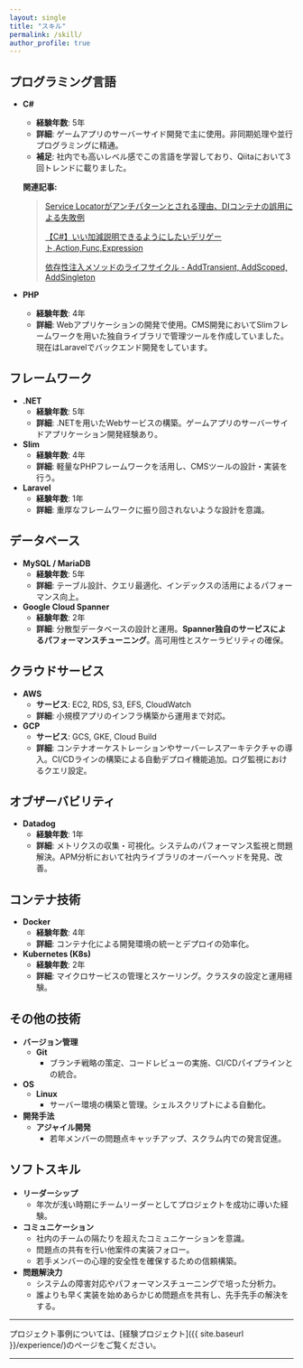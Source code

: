 ```yaml
---
layout: single
title: "スキル"
permalink: /skill/
author_profile: true
---
```

## プログラミング言語
- **C#**
  - **経験年数**: 5年
  - **詳細**: ゲームアプリのサーバーサイド開発で主に使用。非同期処理や並行プログラミングに精通。
  - **補足**: 社内でも高いレベル感でこの言語を学習しており、Qiitaにおいて3回トレンドに載りました。

  **関連記事:**

  > [Service Locatorがアンチパターンとされる理由、DIコンテナの誤用による失敗例](https://qiita.com/simoyama2323/items/f94f738d933a143f470e)
  >
  > [【C#】いい加減説明できるようにしたいデリゲート,Action,Func,Expression](https://qiita.com/simoyama2323/items/11ec93a130c07e23de68)
  >
  > [依存性注入メソッドのライフサイクル - AddTransient, AddScoped, AddSingleton](https://qiita.com/simoyama2323/items/0e082bd1582df9b33180)


- **PHP**
  - **経験年数**: 4年
  - **詳細**: Webアプリケーションの開発で使用。CMS開発においてSlimフレームワークを用いた独自ライブラリで管理ツールを作成していました。
  現在はLaravelでバックエンド開発をしています。

## フレームワーク

- **.NET**
  - **経験年数**: 5年
  - **詳細**: .NETを用いたWebサービスの構築。ゲームアプリのサーバーサイドアプリケーション開発経験あり。
- **Slim**
  - **経験年数**: 4年
  - **詳細**: 軽量なPHPフレームワークを活用し、CMSツールの設計・実装を行う。
- **Laravel**
  - **経験年数**: 1年
  - **詳細**: 重厚なフレームワークに振り回されないような設計を意識。

## データベース

- **MySQL / MariaDB**
  - **経験年数**: 5年
  - **詳細**: テーブル設計、クエリ最適化、インデックスの活用によるパフォーマンス向上。
- **Google Cloud Spanner**
  - **経験年数**: 2年
  - **詳細**: 分散型データベースの設計と運用。**Spanner独自のサービスによるパフォーマンスチューニング**。高可用性とスケーラビリティの確保。

## クラウドサービス

- **AWS**
  - **サービス**: EC2, RDS, S3, EFS, CloudWatch
  - **詳細**: 小規模アプリのインフラ構築から運用まで対応。
- **GCP**
  - **サービス**: GCS, GKE, Cloud Build
  - **詳細**: コンテナオーケストレーションやサーバーレスアーキテクチャの導入。CI/CDラインの構築による自動デプロイ機能追加。ログ監視におけるクエリ設定。

## オブザーバビリティ

- **Datadog**
  - **経験年数**: 1年
  - **詳細**: メトリクスの収集・可視化。システムのパフォーマンス監視と問題解決。APM分析において社内ライブラリのオーバーヘッドを発見、改善。

## コンテナ技術

- **Docker**
  - **経験年数**: 4年
  - **詳細**: コンテナ化による開発環境の統一とデプロイの効率化。
- **Kubernetes (K8s)**
  - **経験年数**: 2年
  - **詳細**: マイクロサービスの管理とスケーリング。クラスタの設定と運用経験。

## その他の技術

- **バージョン管理**
  - **Git**
    - ブランチ戦略の策定、コードレビューの実施、CI/CDパイプラインとの統合。
- **OS**
  - **Linux**
    - サーバー環境の構築と管理。シェルスクリプトによる自動化。
- **開発手法**
  - **アジャイル開発**
    - 若年メンバーの問題点キャッチアップ、スクラム内での発言促進。

## ソフトスキル

- **リーダーシップ**
  - 年次が浅い時期にチームリーダーとしてプロジェクトを成功に導いた経験。
- **コミュニケーション**
  - 社内のチームの隔たりを超えたコミュニケーションを意識。
  - 問題点の共有を行い他案件の実装フォロー。
  - 若手メンバーの心理的安全性を確保するための信頼構築。
- **問題解決力**
  - システムの障害対応やパフォーマンスチューニングで培った分析力。
  - 誰よりも早く実装を始めあらかじめ問題点を共有し、先手先手の解決をする。

---

プロジェクト事例については、[経験プロジェクト]({{ site.baseurl }}/experience/)のページをご覧ください。

---

<!-- **転職活動中です。**

**採用をご検討いただける企業様がございましたら、[こちら]({{ site.baseurl }}/self/)からご連絡ください。** -->
